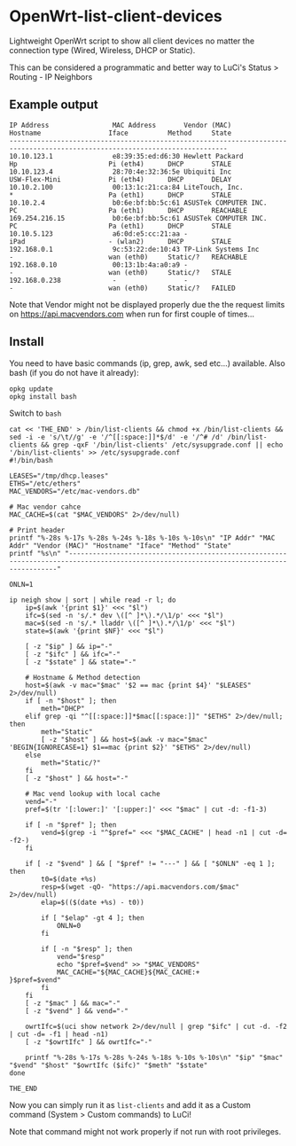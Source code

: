 # OpenWrt-list-client-devices
Lightweight OpenWrt script to show all client devices no matter the connection type (Wired, Wireless, DHCP or Static).

This can be considered a programmatic and better way to LuCi's Status > Routing - IP Neighbors

## Example output
```
IP Address                MAC Address       Vendor (MAC)              Hostname                 Iface          Method     State
-----------------------------------------------------------------------------------------------------------------------------
10.10.123.1               e8:39:35:ed:d6:30 Hewlett Packard           Hp                       Pi (eth4)      DHCP       STALE
10.10.123.4               28:70:4e:32:36:5e Ubiquiti Inc              USW-Flex-Mini            Pi (eth4)      DHCP       DELAY
10.10.2.100               00:13:1c:21:ca:84 LiteTouch, Inc.           *                        Pa (eth1)      DHCP       STALE
10.10.2.4                 b0:6e:bf:bb:5c:61 ASUSTek COMPUTER INC.     PC                       Pa (eth1)      DHCP       REACHABLE
169.254.216.15            b0:6e:bf:bb:5c:61 ASUSTek COMPUTER INC.     PC                       Pa (eth1)      DHCP       STALE
10.10.5.123               a6:0d:e5:cc:21:aa -                         iPad                     - (wlan2)      DHCP       STALE
192.168.0.1               9c:53:22:de:10:43 TP-Link Systems Inc       -                        wan (eth0)     Static/?   REACHABLE
192.168.0.10              00:13:1b:4a:a0:a9 -                         -                        wan (eth0)     Static/?   STALE
192.168.0.238             -                 -                         -                        wan (eth0)     Static/?   FAILED
```
Note that Vendor might not be displayed properly due the the request limits on https://api.macvendors.com when run for first couple of times...

## Install
You need to have basic commands (ip, grep, awk, sed etc...) available.
Also bash (if you do not have it already):
```
opkg update
opkg install bash
```
Switch to `bash`
```
cat << 'THE_END' > /bin/list-clients && chmod +x /bin/list-clients && sed -i -e 's/\t//g' -e '/^[[:space:]]*$/d' -e '/^# /d' /bin/list-clients && grep -qxF '/bin/list-clients' /etc/sysupgrade.conf || echo '/bin/list-clients' >> /etc/sysupgrade.conf
#!/bin/bash

LEASES="/tmp/dhcp.leases"
ETHS="/etc/ethers"
MAC_VENDORS="/etc/mac-vendors.db"

# Mac vendor cahce
MAC_CACHE=$(cat "$MAC_VENDORS" 2>/dev/null)

# Print header
printf "%-28s %-17s %-28s %-24s %-18s %-10s %-10s\n" "IP Addr" "MAC Addr" "Vendor (MAC)" "Hostname" "Iface" "Method" "State"
printf "%s\n" "-----------------------------------------------------------------------------------------------------------------------------------------"

ONLN=1

ip neigh show | sort | while read -r l; do
	ip=$(awk '{print $1}' <<< "$l")
	ifc=$(sed -n 's/.* dev \([^ ]*\).*/\1/p' <<< "$l")
	mac=$(sed -n 's/.* lladdr \([^ ]*\).*/\1/p' <<< "$l")
	state=$(awk '{print $NF}' <<< "$l")

	[ -z "$ip" ] && ip="-"
	[ -z "$ifc" ] && ifc="-"
	[ -z "$state" ] && state="-"

	# Hostname & Method detection
	host=$(awk -v mac="$mac" '$2 == mac {print $4}' "$LEASES" 2>/dev/null)
	if [ -n "$host" ]; then
		meth="DHCP"
	elif grep -qi "^[[:space:]]*$mac[[:space:]]" "$ETHS" 2>/dev/null; then
		meth="Static"
		[ -z "$host" ] && host=$(awk -v mac="$mac" 'BEGIN{IGNORECASE=1} $1==mac {print $2}' "$ETHS" 2>/dev/null)
	else
		meth="Static/?"
	fi
	[ -z "$host" ] && host="-"

	# Mac vend lookup with local cache
	vend="-"
	pref=$(tr '[:lower:]' '[:upper:]' <<< "$mac" | cut -d: -f1-3)

	if [ -n "$pref" ]; then
		vend=$(grep -i "^$pref=" <<< "$MAC_CACHE" | head -n1 | cut -d= -f2-)
	fi

	if [ -z "$vend" ] && [ "$pref" != "---" ] && [ "$ONLN" -eq 1 ]; then
		t0=$(date +%s)
		resp=$(wget -qO- "https://api.macvendors.com/$mac" 2>/dev/null)
		elap=$(($(date +%s) - t0))

		if [ "$elap" -gt 4 ]; then
			ONLN=0
		fi

		if [ -n "$resp" ]; then
			vend="$resp"
			echo "$pref=$vend" >> "$MAC_VENDORS"
			MAC_CACHE="${MAC_CACHE}${MAC_CACHE:+
}$pref=$vend"
		fi
	fi
	[ -z "$mac" ] && mac="-"
	[ -z "$vend" ] && vend="-"

	owrtIfc=$(uci show network 2>/dev/null | grep "$ifc" | cut -d. -f2 | cut -d= -f1 | head -n1)
	[ -z "$owrtIfc" ] && owrtIfc="-"

	printf "%-28s %-17s %-28s %-24s %-18s %-10s %-10s\n" "$ip" "$mac" "$vend" "$host" "$owrtIfc ($ifc)" "$meth" "$state"
done

THE_END
```

Now you can simply run it as `list-clients` and add it as a Custom command (System > Custom commands) to LuCi!

Note that command might not work properly if not run with root privileges.
